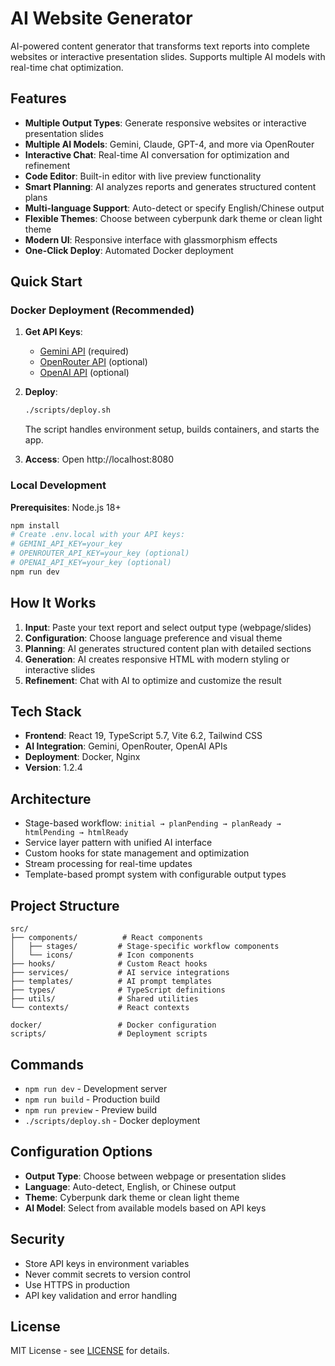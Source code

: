 # AI Website Generator

AI-powered content generator that transforms text reports into complete websites or interactive presentation slides. Supports multiple AI models with real-time chat optimization.

## Features

- **Multiple Output Types**: Generate responsive websites or interactive presentation slides
- **Multiple AI Models**: Gemini, Claude, GPT-4, and more via OpenRouter
- **Interactive Chat**: Real-time AI conversation for optimization and refinement
- **Code Editor**: Built-in editor with live preview functionality
- **Smart Planning**: AI analyzes reports and generates structured content plans
- **Multi-language Support**: Auto-detect or specify English/Chinese output
- **Flexible Themes**: Choose between cyberpunk dark theme or clean light theme
- **Modern UI**: Responsive interface with glassmorphism effects
- **One-Click Deploy**: Automated Docker deployment

## Quick Start

### Docker Deployment (Recommended)

1. **Get API Keys**:
   - [Gemini API](https://aistudio.google.com/app/apikey) (required)
   - [OpenRouter API](https://openrouter.ai/) (optional)
   - [OpenAI API](https://platform.openai.com/) (optional)

2. **Deploy**:
   ```bash
   ./scripts/deploy.sh
   ```
   The script handles environment setup, builds containers, and starts the app.

3. **Access**: Open http://localhost:8080

### Local Development

**Prerequisites**: Node.js 18+

```bash
npm install
# Create .env.local with your API keys:
# GEMINI_API_KEY=your_key
# OPENROUTER_API_KEY=your_key (optional)
# OPENAI_API_KEY=your_key (optional)
npm run dev
```

## How It Works

1. **Input**: Paste your text report and select output type (webpage/slides)
2. **Configuration**: Choose language preference and visual theme
3. **Planning**: AI generates structured content plan with detailed sections
4. **Generation**: AI creates responsive HTML with modern styling or interactive slides
5. **Refinement**: Chat with AI to optimize and customize the result

## Tech Stack

- **Frontend**: React 19, TypeScript 5.7, Vite 6.2, Tailwind CSS
- **AI Integration**: Gemini, OpenRouter, OpenAI APIs
- **Deployment**: Docker, Nginx
- **Version**: 1.2.4

## Architecture

- Stage-based workflow: `initial → planPending → planReady → htmlPending → htmlReady`
- Service layer pattern with unified AI interface
- Custom hooks for state management and optimization
- Stream processing for real-time updates
- Template-based prompt system with configurable output types

## Project Structure

```
src/
├── components/          # React components
│   ├── stages/         # Stage-specific workflow components
│   └── icons/          # Icon components
├── hooks/              # Custom React hooks
├── services/           # AI service integrations
├── templates/          # AI prompt templates
├── types/              # TypeScript definitions
├── utils/              # Shared utilities
└── contexts/           # React contexts

docker/                 # Docker configuration
scripts/                # Deployment scripts
```

## Commands

- `npm run dev` - Development server
- `npm run build` - Production build  
- `npm run preview` - Preview build
- `./scripts/deploy.sh` - Docker deployment

## Configuration Options

- **Output Type**: Choose between webpage or presentation slides
- **Language**: Auto-detect, English, or Chinese output
- **Theme**: Cyberpunk dark theme or clean light theme
- **AI Model**: Select from available models based on API keys

## Security

- Store API keys in environment variables
- Never commit secrets to version control
- Use HTTPS in production
- API key validation and error handling

## License

MIT License - see [LICENSE](LICENSE) for details.